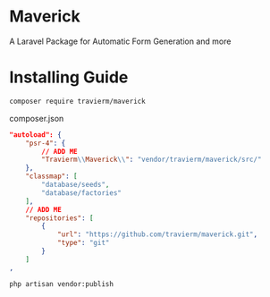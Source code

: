 # Maverick
A Laravel Package for Automatic Form Generation and more

# Installing Guide

```bash
composer require travierm/maverick
```


composer.json
```json
"autoload": {
    "psr-4": {
        // ADD ME
        "Travierm\\Maverick\\": "vendor/travierm/maverick/src/"
    },
    "classmap": [
        "database/seeds",
        "database/factories"
    ],
    // ADD ME
    "repositories": [
        {
            "url": "https://github.com/travierm/maverick.git",
            "type": "git"
        }
    ]
,
```

```bash
php artisan vendor:publish
```
